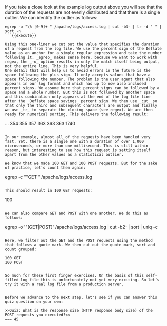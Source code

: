 If you take a close look at the example log output above you will see that the duration of the requests are not evenly distributed and that there is a single outlier. We can identify the outlier as follows:

```
egrep -o "\% [0-9]+ " /apache/logs/access.log | cut -b3- | tr -d " " | sort -n
```{{execute}}

Using this one-liner we cut out the value that specifies the duration of a request from the log file. We use the percent sign of the Deflate value as an anchor for a simple regular expression and take the number following it. _egrep_ makes sense here, because we want to work with regex, the _-o_ option results in only the match itself being output, not the entire line. This is very helpful.
One detail that will help us to avoid errors in the future is the space following the plus sign. It only accepts values that have a space following the number. The problem is the user agent that also appears in our log format and which has up to now also included percent signs. We assume here that percent signs can be followed by a space and a whole number. But this is not followed by another space and this combination only appears at the end of the log file line after the _Deflate space savings_ percent sign. We then use _cut_ so that only the third and subsequent characters are output and finally we use _tr_ to separate the closing space (see regex). We are then ready for numerical sorting. This delivers the following result:

```
...
354
355
357
363
363
363
1740
```

In our example, almost all of the requests have been handled very fast. Yet, there is a single one with a duration of over 1,000 microseconds, or more than one millisecond. This is still within reason, but interesting to see how this request is setting itself apart from the other values as a statistical outlier.

We know that we made 100 GET and 100 POST requests. But for the sake of practice, let’s count them again:

```
egrep -c "\"GET " /apache/logs/access.log 
```{{execute}}

This should result in 100 GET requests:

```
100
```

We can also compare GET and POST with one another. We do this as follows:

```
egrep -o '"(GET|POST)' /apache/logs/access.log | cut -b2- | sort | uniq -c
```{{execute}}

Here, we filter out the GET and the POST requests using the method that follows a quote mark. We then cut out the quote mark, sort and count grouped:

```
    100 GET 
    100 POST 
```

So much for these first finger exercises. On the basis of this self-filled log file this is unfortunately not yet very exciting. So let’s try it with a real log file from a production server.


Before we advance to the next step, let's see if you can answer this quiz question on your own:

>>Quiz: What is the response size (HTTP response body size) of the POST requests you executed?<<
=== 45
